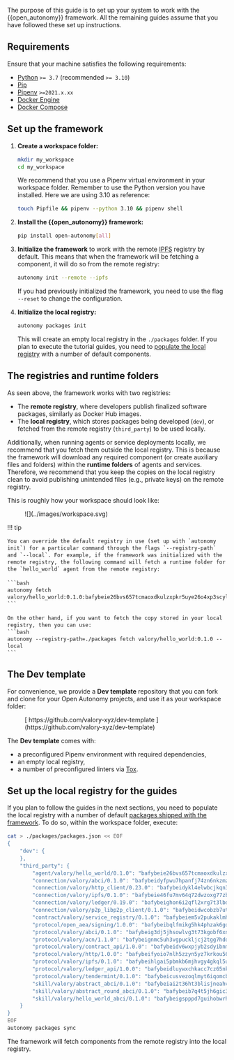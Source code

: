 The purpose of this guide is to set up your system to work with the {{open_autonomy}} framework. All the remaining guides assume that you have followed these set up instructions.

## Requirements

Ensure that your machine satisfies the following requirements:

- [Python](https://www.python.org/) `>= 3.7` (recommended `>= 3.10`)
- [Pip](https://pip.pypa.io/en/stable/installation/)
- [Pipenv](https://pipenv.pypa.io/en/latest/installation/) `>=2021.x.xx`
- [Docker Engine](https://docs.docker.com/engine/install/)
- [Docker Compose](https://docs.docker.com/compose/install/)

## Set up the framework

1. **Create a workspace folder:**

    ```bash
    mkdir my_workspace
    cd my_workspace
    ```

    We recommend that you use a Pipenv virtual environment in your workspace folder. Remember to use the Python version you have installed. Here we are using 3.10 as reference:

    ```bash
    touch Pipfile && pipenv --python 3.10 && pipenv shell
    ```

2. **Install the {{open_autonomy}} framework:**

    ```bash
    pip install open-autonomy[all]
    ```

3. **Initialize the framework** to work with the remote [IPFS](https://ipfs.io) registry by default. This means that when the framework will be fetching a component, it will do so from the remote registry:

    ```bash
    autonomy init --remote --ipfs
    ```

    If you had previously initialized the framework, you need to use the flag `--reset` to change the configuration.

4. **Initialize the local registry:**

    ```bash
    autonomy packages init
    ```

    This will create an empty local registry in the `./packages` folder. If you plan to execute the tutorial guides, you need to [populate the local registry](#set-up-the-local-registry-for-the-guides) with a number of default components.

## The registries and runtime folders

As seen above, the framework works with two registries:

* The **remote registry**, where developers publish finalized software packages, similarly as Docker Hub images.
* The **local registry**, which stores packages being developed (`dev`), or fetched from the remote registry (`third_party`) to be used locally.

Additionally, when running agents or service deployments locally, we recommend that you fetch them outside the local registry. This is because the framework will download any required component (or create auxiliary files and folders) within the **runtime folders** of agents and services. Therefore, we recommend that you keep the copies on the local registry clean to avoid publishing unintended files (e.g., private keys) on the remote registry.

This is roughly how your workspace should look like:

<figure markdown>
![](../images/workspace.svg)
</figure>

!!! tip

    You can override the default registry in use (set up with `autonomy init`) for a particular command through the flags `--registry-path` and `--local`. For example, if the framework was initialized with the remote registry, the following command will fetch a runtime folder for the `hello_world` agent from the remote registry:

    ```bash
    autonomy fetch valory/hello_world:0.1.0:bafybeie26bvs657tcmaoxdkulzxpkr5uye26o4xp3scyllnuv5yk7izbbq
    ```

    On the other hand, if you want to fetch the copy stored in your local registry, then you can use:
    ```bash
    autonomy --registry-path=./packages fetch valory/hello_world:0.1.0 --local
    ```

## The Dev template

For convenience, we provide a **Dev template** repository that you can fork and clone for your Open Autonomy projects, and use it as your workspace folder:

<figure markdown>
[ https://github.com/valory-xyz/dev-template ](https://github.com/valory-xyz/dev-template)
</figure>

The **Dev template** comes with:

* a preconfigured Pipenv environment with required dependencies,
* an empty local registry,
* a number of preconfigured linters via [Tox](https://tox.wiki/en/latest/).

## Set up the local registry for the guides

If you plan to follow the guides in the next sections, you need to populate the local registry with a number of default [packages shipped with the framework](../package_list.md). To do so, within the workspace folder, execute:

```bash
cat > ./packages/packages.json << EOF
{
    "dev": {
    },
    "third_party": {
        "agent/valory/hello_world/0.1.0": "bafybeie26bvs657tcmaoxdkulzxpkr5uye26o4xp3scyllnuv5yk7izbbq",
        "connection/valory/abci/0.1.0": "bafybeidyfpwu7hpanfj74zn6nkzmzoz2qharxfsnxzjr7bfldho2xzualu",
        "connection/valory/http_client/0.23.0": "bafybeidykl4elwbcjkqn32wt5h4h7tlpeqovrcq3c5bcplt6nhpznhgczi",
        "connection/valory/ipfs/0.1.0": "bafybeie46fu7mv64q72dwzoxg77zbiv3pzsigzjk3rehjpm47cf3y77mha",
        "connection/valory/ledger/0.19.0": "bafybeighon6i2qfl2xrg7t3lbdzlkyo4v2a7ayvwso7m5w7pf2hvjfs2ma",
        "connection/valory/p2p_libp2p_client/0.1.0": "bafybeidwcobzb7ut3efegoedad7jfckvt2n6prcmd4g7xnkm6hp6aafrva",
        "contract/valory/service_registry/0.1.0": "bafybeiem5v2pukaklmhng3cckncdihs4shtwc4trejdrezt53lioejtk4u",
        "protocol/open_aea/signing/1.0.0": "bafybeibqlfmikg5hk4phzak6gqzhpkt6akckx7xppbp53mvwt6r73h7tk4",
        "protocol/valory/abci/0.1.0": "bafybeig3dj5jhsowlvg3t73kgobf6xn4nka7rkttakdb2gwsg5bp7rt7q4",
        "protocol/valory/acn/1.1.0": "bafybeignmc5uh3vgpuckljcj2tgg7hdqyytkm6m5b6v6mxtazdcvubibva",
        "protocol/valory/contract_api/1.0.0": "bafybeidv6wxpjyb2sdyibnmmum45et4zcla6tl63bnol6ztyoqvpl4spmy",
        "protocol/valory/http/1.0.0": "bafybeifyoio7nlh5zzyn5yz7krkou56l22to3cwg7gw5v5o3vxwklibhty",
        "protocol/valory/ipfs/0.1.0": "bafybeihlgai5pbmkb6mjhvgy4gkql5uvpwvxbpdowczgz4ovxat6vajrq4",
        "protocol/valory/ledger_api/1.0.0": "bafybeidluywxchkacc7cz65nktqjg3y2vzzp43sw5hdhnvvonozogrmfie",
        "protocol/valory/tendermint/0.1.0": "bafybeicusvezoqlmyt6iqomcbwaz3xkhk2qf3d56q5zprmj3xdxfy64k54",
        "skill/valory/abstract_abci/0.1.0": "bafybeiai2t36ht3blisjneahv5almyfieqokl4auj2n43rj4k5chun2i44",
        "skill/valory/abstract_round_abci/0.1.0": "bafybeib7q4t5jh6gic3i2pzuzlk7q2xmnueyxjpftm4gl56vnnz4vs4f7a",
        "skill/valory/hello_world_abci/0.1.0": "bafybeigspppd7guihobwrhorhht3i47j4qa56tixnicgwtepfeoou54vju"
    }
}
EOF
autonomy packages sync
```

The framework will fetch components from the remote registry into the local registry.
